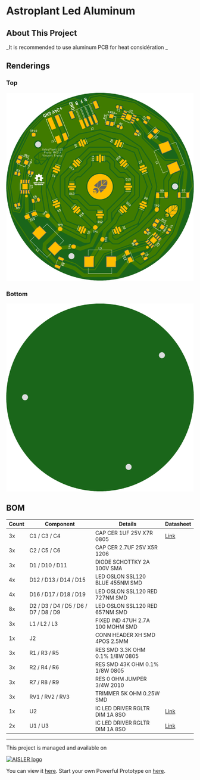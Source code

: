 # Astroplant Led Aluminum

## About This Project

_It is recommended to use aluminum PCB for heat considération
_

## Renderings

### Top
[![Top Rendering](renderings/top.png)](https://aisler.net/p/KQLPCMKY)

### Bottom
[![Bottom Rendering](renderings/bottom.png)](https://aisler.net/p/KQLPCMKY)

## BOM

|Count|Component|Details|Datasheet|
|-|-|-|-|
|3x|C1 / C3 / C4|CAP CER 1UF 25V X7R 0805|[Link](https://product.tdk.com/info/en/catalog/datasheets/mlcc_commercial_general_en.pdf)|
|3x|C2 / C5 / C6|CAP CER 2.7UF 25V X5R 1206||
|3x|D1 / D10 / D11|DIODE SCHOTTKY 2A 100V SMA||
|4x|D12 / D13 / D14 / D15|LED OSLON SSL120 BLUE 455NM SMD||
|4x|D16 / D17 / D18 / D19|LED OSLON SSL120 RED 727NM SMD||
|8x|D2 / D3 / D4 / D5 / D6 / D7 / D8 / D9|LED OSLON SSL120 RED 657NM SMD||
|3x|L1 / L2 / L3|FIXED IND 47UH 2.7A 100 MOHM SMD||
|1x|J2|CONN HEADER XH SMD 4POS 2.5MM||
|3x|R1 / R3 / R5|RES SMD 3.3K OHM 0.1% 1/8W 0805||
|3x|R2 / R4 / R6|RES SMD 43K OHM 0.1% 1/8W 0805||
|3x|R7 / R8 / R9|RES 0 OHM JUMPER 3/4W 2010||
|3x|RV1 / RV2 / RV3|TRIMMER 5K OHM 0.25W SMD||
|1x|U2|IC LED DRIVER RGLTR DIM 1A 8SO|[Link](http://www.ti.com/lit/ds/symlink/lm3414.pdf)|
|2x|U1 / U3|IC LED DRIVER RGLTR DIM 1A 8SO|[Link](http://www.ti.com/lit/ds/symlink/lm3414.pdf)|

---

This project is managed and available on

[![AISLER logo](https://aisler.net/public/logo.png)](https://aisler.net/p/KQLPCMKY)

You can view it [here](https://aisler.net/p/KQLPCMKY). Start your own Powerful Prototype on [here](https://aisler.net).
